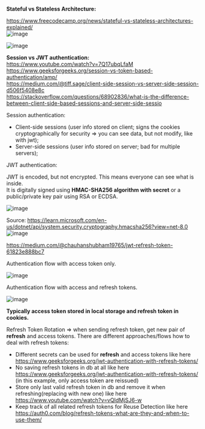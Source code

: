 __Stateful vs Stateless Architecture:__

https://www.freecodecamp.org/news/stateful-vs-stateless-architectures-explained/ \
![image](https://github.com/VIK2395/JWT_auth/assets/50545334/d55f7e58-9704-4752-ba5e-93cacef888af)

![image](https://github.com/VIK2395/JWT_auth/assets/50545334/fa6390f6-afd2-4bce-8e3e-65fd2f7fb73d)

__Session vs JWT authentication:__\
https://www.youtube.com/watch?v=7Q17ubqLfaM \
https://www.geeksforgeeks.org/session-vs-token-based-authentication/amp/ \
https://medium.com/@tiff.sage/client-side-session-vs-server-side-session-d506f5408e8c \
https://stackoverflow.com/questions/68902836/what-is-the-difference-between-client-side-based-sessions-and-server-side-sessio

Session authentication:
- Client-side sessions (user info stored on client; signs the cookies cryptographically for security => you can see data, but not modify, like with jwt);
- Server-side sessions (user info stored on server; bad for multiple servers);

JWT authentication:

JWT is encoded, but not encrypted. This means everyone can see what is inside.\
It is digitally signed using __HMAC-SHA256 algorithm with secret__ or a public/private key pair using RSA or ECDSA.

![image](https://github.com/VIK2395/JWT_auth/assets/50545334/aff4375f-038d-43e6-98f1-ca9900cd5bf7)

Source: https://learn.microsoft.com/en-us/dotnet/api/system.security.cryptography.hmacsha256?view=net-8.0 \
![image](https://github.com/VIK2395/JWT_auth/assets/50545334/d0dae7b2-e729-4ea3-b5da-c44fc1a8428d)

https://medium.com/@chauhanshubham19765/jwt-refresh-token-61823e888bc7

Authentication flow with access token only.

![image](https://github.com/VIK2395/JWT_auth/assets/50545334/cc711603-72a4-4b6d-86da-6bd4aa9485b5)

Authentication flow with access and refresh tokens.

![image](https://github.com/VIK2395/JWT_auth/assets/50545334/d28537bd-d001-4bad-8ea2-2377e5eb1a1b)

__Typically access token stored in local storage and refresh token in cookies.__

Refresh Token Rotation => when sending refresh token, get new pair of __refresh__ and access tokens.
There are different approaches/flows how to deal with refresh tokens:

- Different secrets can be used for __refresh__ and access tokens like here https://www.geeksforgeeks.org/jwt-authentication-with-refresh-tokens/
- No saving refresh tokens in db at all like here https://www.geeksforgeeks.org/jwt-authentication-with-refresh-tokens/ (in this example, only access token are reissued)
- Store only last valid refresh token in db and remove it when refreshing(replacing with new one) like here https://www.youtube.com/watch?v=vQldMjSJ6-w
- Keep track of all related refresh tokens for Reuse Detection like here https://auth0.com/blog/refresh-tokens-what-are-they-and-when-to-use-them/
